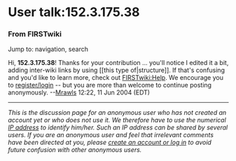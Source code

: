 # User talk:152.3.175.38

### From FIRSTwiki

Jump to: navigation, search

Hi, **152.3.175.38**! Thanks for your contribution ... you'll notice I edited
it a bit, adding inter-wiki links by using [[this type of|structure]]. If
that's confusing and you'd like to learn more, check out
[FIRSTwiki:Help](FIRSTwiki:Help "FIRSTwiki:Help" ). We encourage
you to
[register/login](http://www.firstwiki.org/index.php?title=Special:Userlogin
"http://www.firstwiki.org/index.php?title=Special:Userlogin" ) \-- but you are
more than welcome to continue posting anonymously.
--[Mrawls](User:Mrawls "User:Mrawls" ) 12:22, 11 Jun 2004 (EDT)

* * *

_This is the discussion page for an anonymous user who has not created an
account yet or who does not use it. We therefore have to use the numerical [IP
address](http://www.wikipedia.org/wiki/IP_address "wikipedia:IP_address" ) to
identify him/her. Such an IP address can be shared by several users. If you
are an anonymous user and feel that irrelevant comments have been directed at
you, please [create an account or log in](Special:Userlogin
"Special:Userlogin" ) to avoid future confusion with other anonymous users._

